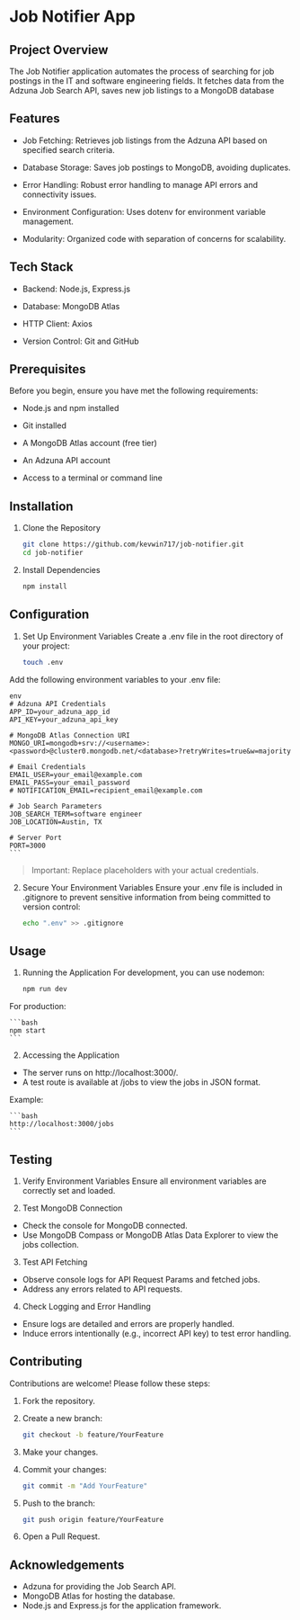 # Job Notifier App
## Project Overview
The Job Notifier application automates the process of searching for job postings in the IT and software engineering fields. It fetches data from the Adzuna Job Search API, saves new job listings to a MongoDB database <!-- , and sends email notifications for any new jobs found. The application can be scheduled to run at regular intervals using node-cron. -->

## Features
- Job Fetching: Retrieves job listings from the Adzuna API based on specified search criteria.

- Database Storage: Saves job postings to MongoDB, avoiding duplicates.

<!-- Email Notifications: Sends emails when new jobs are found.

Scheduling: Uses node-cron to schedule periodic job searches.

Logging: Implements detailed logging with Winston for easy debugging. -->

- Error Handling: Robust error handling to manage API errors and connectivity issues.

- Environment Configuration: Uses dotenv for environment variable management.

- Modularity: Organized code with separation of concerns for scalability.

## Tech Stack
- Backend: Node.js, Express.js

- Database: MongoDB Atlas

- HTTP Client: Axios

<!-- Task Scheduling: node-cron -->

<!-- Email Notifications: Nodemailer -->

<!-- Logging: Winston -->

- Version Control: Git and GitHub

## Prerequisites
Before you begin, ensure you have met the following requirements:

- Node.js and npm installed

- Git installed

- A MongoDB Atlas account (free tier)

- An Adzuna API account

<!-- An email account (Gmail recommended) -->

- Access to a terminal or command line

## Installation
1. Clone the Repository
    ```bash
    git clone https://github.com/kevwin717/job-notifier.git
    cd job-notifier
2. Install Dependencies
    ```bash
    npm install
<!-- 3. Install Dev Dependencies (if any)
If you have dev dependencies like nodemon, install them:

bash
npm install --save-dev nodemon -->

## Configuration
1. Set Up Environment Variables
Create a .env file in the root directory of your project:

    ```bash
    touch .env 
    ```
Add the following environment variables to your .env file:

    env
    # Adzuna API Credentials
    APP_ID=your_adzuna_app_id
    API_KEY=your_adzuna_api_key

    # MongoDB Atlas Connection URI
    MONGO_URI=mongodb+srv://<username>:<password>@cluster0.mongodb.net/<database>?retryWrites=true&w=majority

    # Email Credentials
    EMAIL_USER=your_email@example.com
    EMAIL_PASS=your_email_password
    # NOTIFICATION_EMAIL=recipient_email@example.com

    # Job Search Parameters
    JOB_SEARCH_TERM=software engineer
    JOB_LOCATION=Austin, TX

    # Server Port
    PORT=3000
    ```
> Important: Replace placeholders with your actual credentials.

2. Secure Your Environment Variables
Ensure your .env file is included in .gitignore to prevent sensitive information from being committed to version control:

    ```bash
    echo ".env" >> .gitignore
    ```

## Usage
1. Running the Application
For development, you can use nodemon:

    ```bash
    npm run dev
    ```
For production:

    ```bash
    npm start
    ```

2. Accessing the Application
- The server runs on http://localhost:3000/.
- A test route is available at /jobs to view the jobs in JSON format.

Example:

    ```bash
    http://localhost:3000/jobs
    ```

## Testing
1. Verify Environment Variables
Ensure all environment variables are correctly set and loaded.

2. Test MongoDB Connection
- Check the console for MongoDB connected.
- Use MongoDB Compass or MongoDB Atlas Data Explorer to view the jobs collection.

3. Test API Fetching
- Observe console logs for API Request Params and fetched jobs.
- Address any errors related to API requests.

<!-- 4. Test Email Notifications
- Confirm that emails are sent when new jobs are found.
- Check your email inbox for notifications. -->

<!-- 5. Test Scheduling
Adjust cron schedule in app.js for testing (e.g., run every minute). -->

<!-- Verify that job fetching occurs at scheduled intervals. -->

4. Check Logging and Error Handling
- Ensure logs are detailed and errors are properly handled.
- Induce errors intentionally (e.g., incorrect API key) to test error handling.

## Contributing
Contributions are welcome! Please follow these steps:

1. Fork the repository.
2. Create a new branch:

    ```bash
    git checkout -b feature/YourFeature
    ```
3. Make your changes.
4. Commit your changes:

    ```bash
    git commit -m "Add YourFeature"
    ```
5. Push to the branch:

    ```bash
    git push origin feature/YourFeature
    ```

6. Open a Pull Request.

## Acknowledgements
- Adzuna for providing the Job Search API.
- MongoDB Atlas for hosting the database.
- Node.js and Express.js for the application framework.
<!-- - Nodemailer for handling email notifications.
- Winston for logging capabilities. -->
